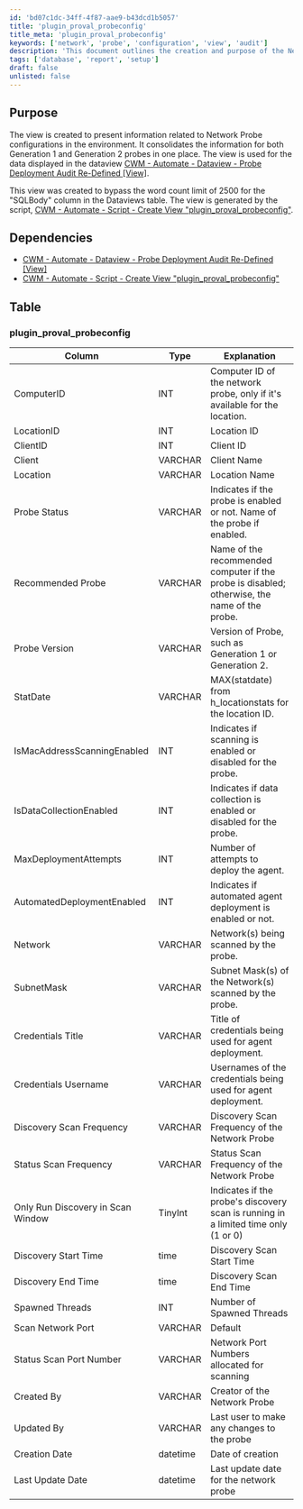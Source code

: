 ```yaml
---
id: 'bd07c1dc-34ff-4f87-aae9-b43dcd1b5057'
title: 'plugin_proval_probeconfig'
title_meta: 'plugin_proval_probeconfig'
keywords: ['network', 'probe', 'configuration', 'view', 'audit']
description: 'This document outlines the creation and purpose of the Network Probe Configuration View, which consolidates information for both Generation 1 and Generation 2 probes. It details the dependencies, table structure, and the specific columns included in the view for effective monitoring and management of network probes.'
tags: ['database', 'report', 'setup']
draft: false
unlisted: false
---
```


## Purpose

The view is created to present information related to Network Probe configurations in the environment. It consolidates the information for both Generation 1 and Generation 2 probes in one place. The view is used for the data displayed in the dataview [CWM - Automate - Dataview - Probe Deployment Audit Re-Defined [View]](<../dataviews/Network Probes.md>).

This view was created to bypass the word count limit of 2500 for the "SQLBody" column in the Dataviews table. The view is generated by the script, [CWM - Automate - Script - Create View "plugin_proval_probeconfig"](<../scripts/MySQL - View - Create (plugin_proval_probeconfig).md>).

## Dependencies

- [CWM - Automate - Dataview - Probe Deployment Audit Re-Defined [View]](<../dataviews/Network Probes.md>)
- [CWM - Automate - Script - Create View "plugin_proval_probeconfig"](<../scripts/MySQL - View - Create (plugin_proval_probeconfig).md>)

## Table

### plugin_proval_probeconfig

| Column                                   | Type     | Explanation                                                          |
|------------------------------------------|----------|----------------------------------------------------------------------|
| ComputerID                               | INT      | Computer ID of the network probe, only if it's available for the location. |
| LocationID                               | INT      | Location ID                                                          |
| ClientID                                 | INT      | Client ID                                                            |
| Client                                   | VARCHAR  | Client Name                                                         |
| Location                                 | VARCHAR  | Location Name                                                       |
| Probe Status                             | VARCHAR  | Indicates if the probe is enabled or not. Name of the probe if enabled. |
| Recommended Probe                        | VARCHAR  | Name of the recommended computer if the probe is disabled; otherwise, the name of the probe. |
| Probe Version                            | VARCHAR  | Version of Probe, such as Generation 1 or Generation 2.               |
| StatDate                                 | VARCHAR  | MAX(statdate) from h_locationstats for the location ID.             |
| IsMacAddressScanningEnabled              | INT      | Indicates if scanning is enabled or disabled for the probe.         |
| IsDataCollectionEnabled                  | INT      | Indicates if data collection is enabled or disabled for the probe.  |
| MaxDeploymentAttempts                    | INT      | Number of attempts to deploy the agent.                             |
| AutomatedDeploymentEnabled                | INT      | Indicates if automated agent deployment is enabled or not.          |
| Network                                  | VARCHAR  | Network(s) being scanned by the probe.                              |
| SubnetMask                               | VARCHAR  | Subnet Mask(s) of the Network(s) scanned by the probe.              |
| Credentials Title                        | VARCHAR  | Title of credentials being used for agent deployment.              |
| Credentials Username                     | VARCHAR  | Usernames of the credentials being used for agent deployment.      |
| Discovery Scan Frequency                  | VARCHAR  | Discovery Scan Frequency of the Network Probe                       |
| Status Scan Frequency                    | VARCHAR  | Status Scan Frequency of the Network Probe                          |
| Only Run Discovery in Scan Window        | TinyInt  | Indicates if the probe's discovery scan is running in a limited time only (1 or 0) |
| Discovery Start Time                     | time     | Discovery Scan Start Time                                           |
| Discovery End Time                       | time     | Discovery Scan End Time                                             |
| Spawned Threads                          | INT      | Number of Spawned Threads                                           |
| Scan Network Port                        | VARCHAR  | Default | Custom | Disabled, Network Ports allowed to scan |
| Status Scan Port Number                  | VARCHAR  | Network Port Numbers allocated for scanning                        |
| Created By                               | VARCHAR  | Creator of the Network Probe                                        |
| Updated By                               | VARCHAR  | Last user to make any changes to the probe                          |
| Creation Date                            | datetime | Date of creation                                                   |
| Last Update Date                         | datetime | Last update date for the network probe                              |



